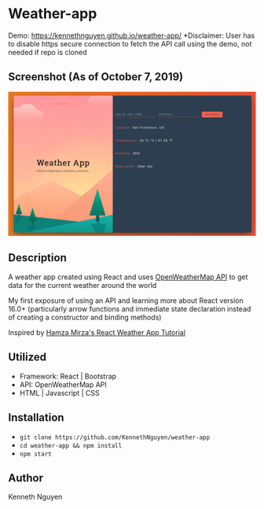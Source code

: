 # Weather-app

Demo: https://kennethnguyen.github.io/weather-app/
*Disclaimer: User has to disable https secure connection to fetch the API call using the demo, not needed if repo is cloned

## Screenshot (As of October 7, 2019)
![Example Weather](./images/exampleWeather.png)

## Description

A weather app created using React and uses [OpenWeatherMap API](https://openweathermap.org/api) to get data for the current weather around the world

My first exposure of using an API and learning more about React version 16.0+ (particularly arrow functions and immediate state declaration instead of creating a constructor and binding methods) 

Inspired by [Hamza Mirza's React Weather App Tutorial](https://www.youtube.com/watch?v=204C9yNeOYI)

## Utilized
* Framework: React | Bootstrap
* API: OpenWeatherMap API
* HTML | Javascript | CSS

## Installation

* `git clone https://github.com/KennethNguyen/weather-app`
* `cd weather-app && npm install`
* `npm start`

## Author

Kenneth Nguyen
